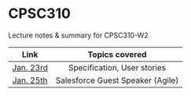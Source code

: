 # CPSC310
Lecture notes & summary for CPSC310-W2



|                   Link                   |          Topics covered          |
| :--------------------------------------: | :------------------------------: |
| [Jan. 23rd](https://github.com/inthEvenin/CPSC310/blob/master/LectureNotes/Jan.%2023rd.md) |   Specification, User stories    |
| [Jan. 25th](https://github.com/inthEvenin/CPSC310/blob/master/LectureNotes/Jan.%2025th.md) | Salesforce Guest Speaker (Agile) |